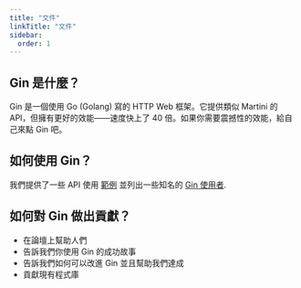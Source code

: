 ```yaml
---
title: "文件"
linkTitle: "文件"
sidebar:
  order: 1
---
```


## Gin 是什麼？

Gin 是一個使用 Go (Golang) 寫的 HTTP Web 框架。它提供類似 Martini 的 API，但擁有更好的效能——速度快上了 40 倍。如果你需要震撼性的效能，給自己來點 Gin 吧。

## 如何使用 Gin？

我們提供了一些 API 使用 [範例](https://github.com/gin-gonic/examples) 並列出一些知名的 [Gin 使用者](./users).

## 如何對 Gin 做出貢獻？

* 在論壇上幫助人們
* 告訴我們你使用 Gin 的成功故事
* 告訴我們如何可以改進 Gin 並且幫助我們達成
* 貢獻現有程式庫
